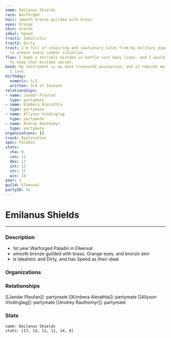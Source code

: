 ```yaml
---
name: Emilanus Shields
race: Warforged
hair: smooth bronze guilded with brass
eyes: Orange
skin: bronze
ideal: Speed
trait1: Idealistic
trait2: Dirty
trait: I'm full of inspiring and cautionary tales from my military experience relevant
  to almost every combat situation.
flaw: I made a terrible mistake in battle cost many lives- and I would do anything
  to keep that mistake secret.
bond: My instrument is my most treasured possession, and it reminds me of someone
  I love.
birthday:
  numeric: 5/3
  written: 3rd of Iounent
relationships:
- name: Jandar Pleufan
  type: partymate
- name: Kimbera Alerathla
  type: partymate
- name: Allyson Vindinglag
  type: partymate
- name: Andrey Rauthomyr
  type: partymate
organizations: []
track: Exploration
spec: Paladin
stats:
  cha: 8
  con: 11
  dex: 13
  int: 11
  str: 17
  wis: 14
year: 1
guild: Elkenval
partyID: 91
---
```

# Emilanus Shields
---
### Description
- 1st year Warforged Paladin in Elkenval
- smooth bronze guilded with brass, Orange eyes, and bronze skin
- Is Idealistic and Dirty, and has Speed as their ideal

### Organizations
### Relationships
[[Jandar Pleufan]]: partymate
[[Kimbera Alerathla]]: partymate
[[Allyson Vindinglag]]: partymate
[[Andrey Rauthomyr]]: partymate
### Stats
```statblock
name: Emilanus Shields
stats: [17, 13, 11, 11, 14, 8]
```